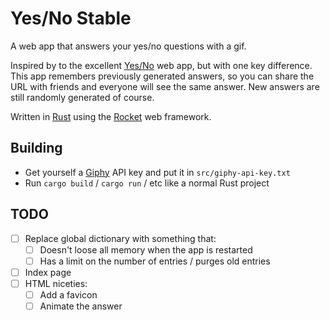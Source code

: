 # Yes/No Stable

A web app that answers your yes/no questions with a gif.

Inspired by to the excellent [Yes/No](https://yesno.wtf/) web app, but with one key difference. This app remembers previously generated answers, so you can share the URL with friends and everyone will see the same answer. New answers are still randomly generated of course.

Written in [Rust](https://www.rust-lang.org/) using the [Rocket](https://rocket.rs/) web framework.

## Building

* Get yourself a [Giphy](https://developers.giphy.com/) API key and put it in `src/giphy-api-key.txt`
* Run `cargo build` / `cargo run` / etc like a normal Rust project

## TODO

* [ ] Replace global dictionary with something that:
    * [ ] Doesn't loose all memory when the app is restarted
    * [ ] Has a limit on the number of entries / purges old entries
* [ ] Index page
* [ ] HTML niceties:
    * [ ] Add a favicon
    * [ ] Animate the answer

